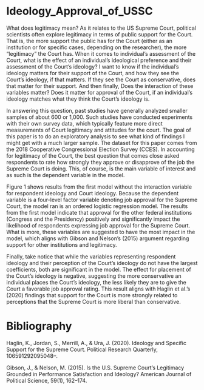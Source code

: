 # Ideology_Approval_of_USSC

What does legitimacy mean? As it relates to the US Supreme Court, political scientists often explore legitimacy in terms of public support for the Court. 
That is, the more support the public has for the Court (either as an institution or for specific cases, depending on the researcher), the more “legitimacy” the Court has. 
When it comes to individual’s assessment of the Court, what is the effect of an individual’s ideological preference and their assessment of the Court’s ideology? I want to know if the individual’s ideology matters for their support of the Court, and how they see the Court’s ideology, if that matters. If they see the Court as conservative, does that matter for their support. 
And then finally, Does the interaction of these variables matter? Does it matter for approval of the Court, if an individual’s ideology matches what they think the Court’s ideology is.

In answering this question, past studies have generally analyzed smaller samples of about 600 or 1,000. Such studies have conducted experiments with their own survey data, which typically feature more direct measurements of Court legitimacy and attitudes for the court. The goal of this paper is to do an exploratory analysis to see what kind of findings I might get with a much larger sample. The dataset for this paper comes from the 2018 Cooperative Congressional Election Survey (CCES). In accounting for legitimacy of the Court, the best question that comes close asked respondents to rate how strongly they approve or disapprove of the job the Supreme Court is doing. This, of course, is the main variable of interest and as such is the dependent variable in the model. 

Figure 1 shows results from the first model without the interaction variable for respondent ideology and Court ideology. Because the dependent variable is a four-level factor variable denoting job approval for the Supreme Court, the model ran is an ordered logistic regression model. The results from the first model indicate that approval for the other federal institutions (Congress and the Presidency) positively and significantly impact the likelihood of respondents expressing job approval for the Supreme Court. What is more, these variables are suggested to have the most impact in the model, which aligns with Gibson and Nelson’s (2015) argument regarding support for other institutions and legitimacy. 

Finally, take notice that while the variables representing respondent ideology and their perception of the Court’s ideology do not have the largest coefficients, both are significant in the model. The effect for placement of the Court’s ideology is negative, suggesting the more conservative an individual places the Court’s ideology, the less likely they are to give the Court a favorable job approval rating. This result aligns with Haglin et al.’s (2020) findings that support for the Court is more strongly related to perceptions that the Supreme Court is more liberal than conservative. 

# Bibliography

Haglin, K., Jordan, S., Merrill, A., & Ura, J. (2020). Ideology and Specific Support for the 
Supreme Court. Political Research Quarterly, 106591292095048–.

Gibson, J., & Nelson, M. (2015). Is the U.S. Supreme Court’s Legitimacy Grounded 
in Performance Satisfaction and Ideology? American Journal of Political Science, 59(1), 162–174.

